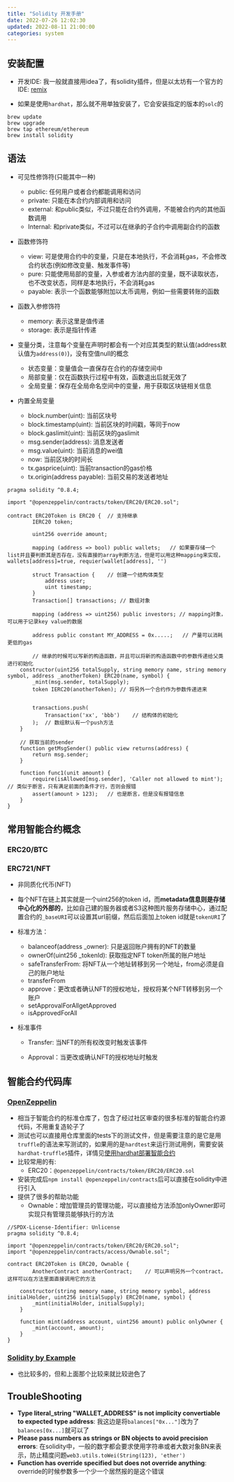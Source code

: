```yaml
---
title: "Solidity 开发手册"
date: 2022-07-26 12:02:30
updated: 2022-08-11 21:00:00
categories: system
---
```


## 安装配置

- 开发IDE: 我一般就直接用idea了，有solidity插件，但是以太坊有一个官方的IDE: [remix](https://remix.ethereum.org/)

- 如果是使用`hardhat`，那么就不用单独安装了，它会安装指定的版本的`solc`的

```shell
brew update
brew upgrade
brew tap ethereum/ethereum
brew install solidity
```

## 语法

- 可见性修饰符(只能其中一种)
  - public: 任何用户或者合约都能调用和访问
  - private: 只能在本合约内部调用和访问
  - external: 和public类似，不过只能在合约外调用，不能被合约内的其他函数调用
  - Internal: 和private类似，不过可以在继承的子合约中调用副合约的函数

- 函数修饰符
  - view: 可是使用合约中的变量，只是在本地执行，不会消耗gas，不会修改合约状态(例如修改变量、触发事件等)
  - pure: 只能使用局部的变量，入参或者方法内部的变量，既不读取状态，也不改变状态，同样是本地执行，不会消耗gas
  - payable: 表示一个函数能够附加以太币调用，例如一些需要转账的函数
- 函数入参修饰符
  - memory: 表示这里是值传递
  - storage: 表示是指针传递
- 变量分类，注意每个变量在声明时都会有一个对应其类型的默认值(address默认值为`address(0)`)，没有空值null的概念
  - 状态变量：变量值会一直保存在合约的存储空间中
  - 局部变量：仅在函数执行过程中有效，函数退出后就无效了
  - 全局变量：保存在全局命名空间中的变量，用于获取区块链相关信息
- 内置全局变量
  - block.number(uint): 当前区块号
  - block.timestamp(uint): 当前区块的时间戳，等同于now
  - block.gaslimit(uint): 当前区块的gaslimit
  - msg.sender(address): 消息发送者
  - msg.value(uint): 当前消息的wei值
  - now: 当前区块的时间长
  - tx.gasprice(uint): 当前transaction的gas价格
  - tx.origin(address payable): 当前交易的发送者地址

```solidity
pragma solidity ^0.8.4;

import "@openzeppelin/contracts/token/ERC20/ERC20.sol";

contract ERC20Token is ERC20 {	// 支持继承
		IERC20 token;
		
		uint256 override amount; 
		
		mapping (address => bool) public wallets;	// 如果要存储一个list并且要判断其是否存在，没有直接的array判断方法，但是可以用这种mapping来实现，wallets[address]=true, requier(wallet[address], '')

		struct Transaction {	// 创建一个结构体类型
			address user;
			uint timestamp;
		}
		Transaction[] transactions;	// 数组对象
		
		mapping (address => uint256) public investors; // mapping对象，可以用于记录key value的数据

		address public constant MY_ADDRESS = 0x.....;	// 产量可以消耗更低的gas

		// 继承的时候可以写新的构造函数，并且可以将新的构造函数中的参数传递给父类进行初始化
    constructor(uint256 totalSupply, string memory name, string memory symbol, address _anotherToken) ERC20(name, symbol) {
        _mint(msg.sender, totalSupply);
        token IERC20(anotherToken);	// 将另外一个合约作为参数传递进来
        
        
        transactions.push(
        	Transaction('xx', 'bbb')	// 结构体的初始化
        );	// 数组默认有一个push方法
    }
    
    // 获取当前的sender
    function getMsgSender() public view returns(address) {
        return msg.sender;
    }
    
    function func1(unit amount) {
    	require(isAllowed[msg.sender], 'Caller not allowed to mint');	// 类似于断言，只有满足前面的条件才行，否则会报错
    	assert(amount > 123);	// 也是断言，但是没有报错信息
    }
}
```

<!--more-->

## 常用智能合约概念

### ERC20/BTC

### ERC721/NFT

- 非同质化代币(NFT)
- 每个NFT在链上其实就是一个uint256的token id，而**metadata信息则是存储中心化的外部的**，比如自己建的服务器或者S3这种图片服务存储中心，通过配置合约的`_baseURI`可以设置其url前缀，然后后面加上token id就是`tokenURI`了
- 标准方法：

  - balanceof(address _owner): 只是返回账户拥有的NFT的数量
  - ownerOf(uint256 _tokenId): 获取指定NFT token所属的账户地址
  - safeTransferFrom: 将NFT从一个地址转移到另一个地址，from必须是自己的账户地址
  - transferFrom
  - approve：更改或者确认NFT的授权地址，授权将某个NFT转移到另一个账户
  - setApprovalForAllgetApproved
  - isApprovedForAll
- 标准事件

  - Transfer: 当NFT的所有权改变时触发该事件

  - Approval：当更改或确认NFT的授权地址时触发


## 智能合约代码库

### [OpenZeppelin](https://github.com/OpenZeppelin/openzeppelin-contracts)

- 相当于智能合约的标准仓库了，包含了经过社区审查的很多标准的智能合约源代码，不用重复造轮子了
- 测试也可以直接用仓库里面的tests下的测试文件，但是需要注意的是它是用`truffle`的语法来写测试的，如果用的是`hardtest`来运行测试用例，需要安装`hardhat-truffle5`插件，详情见[使用hardhat部署智能合约](https://haofly.net/hardhat)
- 比较常用的有:
  - ERC20：`@openzeppelin/contracts/token/ERC20/ERC20.sol`
- 安装完成后`npm install @openzeppelin/contracts`后可以直接在solidity中进行引入
- 提供了很多的帮助功能
  - Ownable：增加管理员的管理功能，可以直接给方法添加onlyOwner即可实现只有管理员能够执行的方法

```solidity
//SPDX-License-Identifier: Unlicense
pragma solidity ^0.8.4;

import "@openzeppelin/contracts/token/ERC20/ERC20.sol";
import "@openzeppelin/contracts/access/Ownable.sol";

contract ERC20Token is ERC20, Ownable {
		AnotherContract anotherContract;	// 可以声明另外一个contract，这样可以在方法里面直接调用它的方法

    constructor(string memory name, string memory symbol, address initialHolder, uint256 initialSupply) ERC20(name, symbol) {
        _mint(initialHolder, initialSupply);
    }

    function mint(address account, uint256 amount) public onlyOwner {
        _mint(account, amount);
    }
}

```

### [Solidity by Example](https://solidity-by-example.org/)

- 也比较多的，但和上面那个比较来就比较逊色了

## TroubleShooting

- **Type literal_string "WALLET_ADDRESS" is not implicity convertiable to expected type address**: 我这边是将`balances["0x..."]`改为了`balances[0x...]`就可以了 
- **Please pass numbers as strings or BN objects to avoid precision errors**: 在solidity中，一般的数字都会要求使用字符串或者大数对象BN来表示，防止精度问题`web3.utils.toWei(String(123), 'ether')`
- **Function has override specified but does not override anything**: override的时候参数多一个少一个居然报的是这个错误

